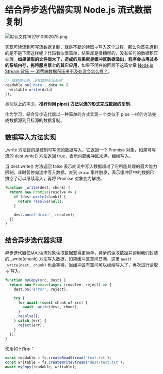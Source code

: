# 结合异步迭代器实现 Node.js 流式数据复制
![默认文件1627910902075.png](https://cdn.nlark.com/yuque/0/2021/png/335268/1627910935410-3d77976b-d864-4db1-a9f3-599ef8bd65dc.png#clientId=u0401d18d-e8ab-4&from=ui&id=u045d8d8f&margin=%5Bobject%20Object%5D&name=%E9%BB%98%E8%AE%A4%E6%96%87%E4%BB%B61627910902075.png&originHeight=383&originWidth=900&originalType=binary&ratio=1&size=89574&status=done&style=none&taskId=u486fb5f5-6c80-48ac-bf33-b8b37f01389)

实现可读流到可写流数据复制，就是不断的读取->写入这个过程，那么你首先想到的是不是下面这样呢？代码看似很简单，结果却是很糟糕的，没有任何的数据积压处理。**如果读取的文件很大了，造成的后果就是缓冲区数据溢出，程序会占用过多的系统内存，拖垮服务器上的其它应用**，如果不明白的回顾下这篇文章 [Node.js Stream 背压 — 消费端数据积压来不及处理会怎么样？](https://mp.weixin.qq.com/s/KlHH2vimOaohTYrPX3ThfQ)。

```javascript
// 糟糕的示例，没有数据积压处理
readable.on('data', data => {
  writable.write(data)
});
```

类似以上的需求，**推荐你用 pipe() 方法以流的形式完成数据的复制**。

作为学习，结合异步迭代器以一种简单的方式实现一个类似于 pipe 一样的方法完成数据源到目标源的数据复制。

## 数据写入方法实现

_write 方法目的是控制可写流的数据写入，它返回一个 Promise 对象，如果可写流的 dest.write() 方法返回 true，表示内部缓冲区未满，继续写入。

当 dest.write() 方法返回 false 表示向流中写入数据超过了它所能处理的最大能力限制，此时暂停向流中写入数据，直到 `drain` 事件触发，表示缓冲区中的数据已排空了可以继续写入，再将 Promise 对象变为解决。

```javascript
function _write(dest, chunk) {
  return new Promise(resolve => {
    if (dest.write(chunk)) {
      return resolve(null);
    }

    dest.once('drain', resolve);
  })  
}
```

## 结合异步迭代器实现

异步迭代器使从可读流对象读取数据变得更简单，异步的读取数据并调用我们封装的 _write(chunk) 方法写入数据，如果缓冲区空间已满，这里 `await _write(dest, chunk)` 也会等待，当缓冲区有空间可以继续写入了，再次进行读取 -> 写入。

```javascript
function myCopy(src, dest) {
  return new Promise(async (resolve, reject) => {
    dest.on('error', reject);

    try {
      for await (const chunk of src) {
        await _write(dest, chunk);
      }
      resolve();
    } catch (err) {
      reject(err);
    }
  });
}
```

使用如下所示：

```javascript
const readable = fs.createReadStream('text.txt');
const writable = fs.createWriteStream('dest-text.txt');
await myCopy(readable, writable);
```